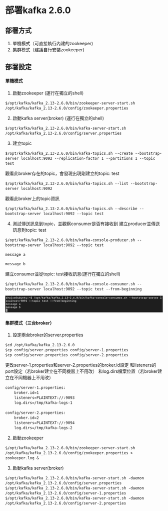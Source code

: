 # 部署kafka 2.6.0
## 部署方式
1. 單機模式（可直接執行內建的zookeeper)
2. 集群模式（建議自行安裝zookeeper)

## 部署設定
#### 單機模式
1. 啟動zookeeper (運行在獨立的shell)
```
$/opt/kafka/kafka_2.13-2.6.0/bin/zookeeper-server-start.sh /opt/kafka/kafka_2.13-2.6.0/config/zookeeper.properties
```
2. 啟動kafka server(broker) (運行在獨立的shell)
```
$/opt/kafka/kafka_2.13-2.6.0/bin/kafka-server-start.sh /opt/kafka/kafka_2.13-2.6.0/config/server.properties
```
3. 建立topic
```
$/opt/kafka/kafka_2.13-2.6.0/bin/kafka-topics.sh --create --bootstrap-server localhost:9092 --replication-factor 1 --partitions 1 --topic test
```
觀看此broker存在的topic，會發現出現剛建立的topic: test
```
$/opt/kafka/kafka_2.13-2.6.0/bin/kafka-topics.sh --list --bootstrap-server localhost:9092
```
觀看此broker上的topic資訊
```
$/opt/kafka/kafka_2.13-2.6.0/bin/kafka-topics.sh --describe --bootstrap-server localhost:9092 --topic test
```
4. 測試傳送訊息到topic，並觀察consumer是否有接收到
建立producer並傳送訊息到topic: test
```
$/opt/kafka/kafka_2.13-2.6.0/bin/kafka-console-producer.sh --bootstrap-server localhost:9092 --topic test
```
```
message a
```
```
message b
```

建立consumer並從topic: test接收訊息(運行在獨立的shell)
```
$/opt/kafka/kafka_2.13-2.6.0/bin/kafka-console-consumer.sh --bootstrap-server localhost:9092 --topic test --from-beginning
```
![consumer-accept-message.png](kafka_deploy/consumer-accept-message.png)

#### 集群模式（三台broker）
1. 設定兩台broker的server.properties
```
$cd /opt/kafka/kafka_2.13-2.6.0
$cp config/server.properties config/server-1.properties
$cp config/server.properties config/server-2.properties
```
更改server-1.properties和server-2.properties的broker.id設定
和listeners的port設定（若broker建立在不同機器上不用改）
和log.dirs檔案位置（若broker建立在不同機器上不用改）
```
config/server-1.properties:
    broker.id=1
    listeners=PLAINTEXT://:9093
    log.dirs=/tmp/kafka-logs-1

config/server-2.properties:
    broker.id=2
    listeners=PLAINTEXT://:9094
    log.dirs=/tmp/kafka-logs-2
```
2. 啟動zookeeper
```
$/opt/kafka/kafka_2.13-2.6.0/bin/zookeeper-server-start.sh /opt/kafka/kafka_2.13-2.6.0/config/zookeeper.properties > zookeeper.log &
```
3. 啟動kafka server(broker) 
```
$/opt/kafka/kafka_2.13-2.6.0/bin/kafka-server-start.sh -daemon /opt/kafka/kafka_2.13-2.6.0/config/server.properties 
$/opt/kafka/kafka_2.13-2.6.0/bin/kafka-server-start.sh -daemon /opt/kafka/kafka_2.13-2.6.0/config/server-1.properties
$/opt/kafka/kafka_2.13-2.6.0/bin/kafka-server-start.sh -daemon /opt/kafka/kafka_2.13-2.6.0/config/server-2.properties
```